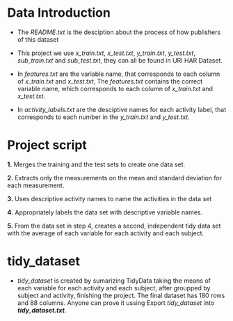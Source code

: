 # Data Introduction 
- The *README.txt* is the  desciption about the  process of how publishers of this dataset


- This project we use  *x_train.txt*, *x_test.txt*, *y_train.txt*, *y_test.txt*, *sub_train.txt* and *sub_test.txt*, they can all be found  in URI HAR Dataset.


- In *features.txt* are the variable name, that corresponds to each column of *x_train.txt* and *x_test.txt*, The *features.txt* contains the correct variable name, which corresponds to each column of *x_train.txt* and *x_test.txt*.


- In *activity_labels.txt* are the desciptive names for each activity label, that corresponds to each number in the *y_train.txt* and *y_test.txt*.


# Project script
**1.** Merges the training and the test sets to create one data set.


**2.** Extracts only the measurements on the mean and standard deviation for each measurement.


**3.** Uses descriptive activity names to name the activities in the data set


**4.** Appropriately labels the data set with descriptive variable names.


**5.** From the data set in step 4, creates a second, independent tidy data set with the average of each variable for each activity and each subject.


# tidy_dataset

- *tidy_dataset* is created by sumarizing TidyData taking the means of each variable for each activity and each subject, after groupped by subject and activity, finishing the project. The final dataset has 180 rows and 88 columns. Anyone can prove it ussing
Export *tidy_dataset* into ***tidy_dataset.txt***.



